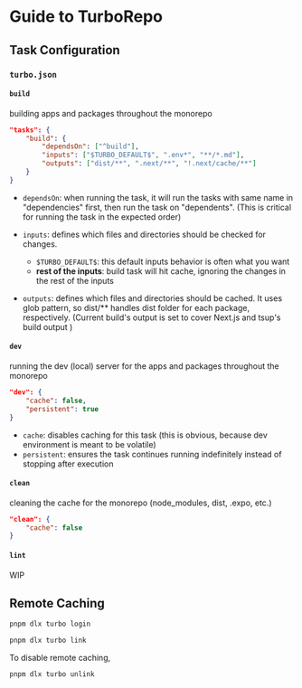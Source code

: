 # Guide to TurboRepo

## Task Configuration

### `turbo.json`

#### `build`

building apps and packages throughout the monorepo

```json
"tasks": {
    "build": {
        "dependsOn": ["^build"],
        "inputs": ["$TURBO_DEFAULT$", ".env*", "**/*.md"],
        "outputs": ["dist/**", ".next/**", "!.next/cache/**"]
    }
}
```

- `dependsOn`: when running the task, it will run the tasks with same name in "dependencies" first, then run the task on "dependents".
  (This is critical for running the task in the expected order)

- `inputs`: defines which files and directories should be checked for changes.

  - `$TURBO_DEFAULT$`: this default inputs behavior is often what you want
  - **rest of the inputs**: build task will hit cache, ignoring the changes in the rest of the inputs

- `outputs`: defines which files and directories should be cached. It uses glob pattern, so dist/\*\* handles dist folder for each package, respectively.
  (Current build's output is set to cover Next.js and tsup's build output )

#### `dev`

running the dev (local) server for the apps and packages throughout the monorepo

```json
"dev": {
    "cache": false,
    "persistent": true
}
```

- `cache`: disables caching for this task (this is obvious, because dev environment is meant to be volatile)
- `persistent`: ensures the task continues running indefinitely instead of stopping after execution

#### `clean`

cleaning the cache for the monorepo (node_modules, dist, .expo, etc.)

```json
"clean": {
    "cache": false
}
```

#### `lint`

WIP

## Remote Caching

```bash
pnpm dlx turbo login
```

```bash
pnpm dlx turbo link
```

To disable remote caching,

```bash
pnpm dlx turbo unlink
```
